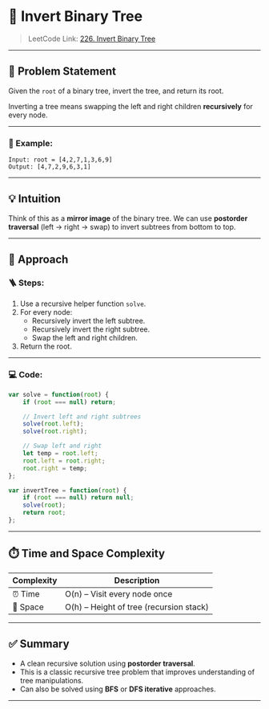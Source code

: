 

# 🌲 Invert Binary Tree

> LeetCode Link: [226. Invert Binary Tree](https://leetcode.com/problems/invert-binary-tree/)

---

## 🧠 Problem Statement

Given the `root` of a binary tree, invert the tree, and return its root.

Inverting a tree means swapping the left and right children **recursively** for every node.

---

### 📌 Example:

```
Input: root = [4,2,7,1,3,6,9]
Output: [4,7,2,9,6,3,1]
```

---

## 💡 Intuition

Think of this as a **mirror image** of the binary tree. We can use **postorder traversal** (left → right → swap) to invert subtrees from bottom to top.

---

## 🔄 Approach

### 🪜 Steps:

1. Use a recursive helper function `solve`.
2. For every node:
   - Recursively invert the left subtree.
   - Recursively invert the right subtree.
   - Swap the left and right children.
3. Return the root.

---

### 💻 Code:

```javascript
var solve = function(root) {
    if (root === null) return;

    // Invert left and right subtrees
    solve(root.left);
    solve(root.right);

    // Swap left and right
    let temp = root.left;
    root.left = root.right;
    root.right = temp;
};

var invertTree = function(root) {
    if (root === null) return null;
    solve(root);
    return root;
};
```

---

## ⏱️ Time and Space Complexity

| Complexity | Description                       |
|------------|-----------------------------------|
| ⏰ Time     | O(n) – Visit every node once      |
| 🧠 Space    | O(h) – Height of tree (recursion stack) |

---

## ✅ Summary

- A clean recursive solution using **postorder traversal**.
- This is a classic recursive tree problem that improves understanding of tree manipulations.
- Can also be solved using **BFS** or **DFS iterative** approaches.

---
